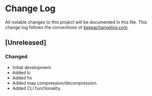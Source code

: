 # Change Log
All notable changes to this project will be documented in this file. This change log follows the conventions of [keepachangelog.com](http://keepachangelog.com/).

## [Unreleased]
### Changed

* Initial development.
* Added lc
* Added fix
* Added map compression/decompression.
* Added CLI functionality.
